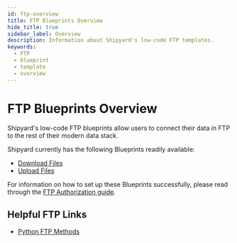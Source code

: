 ```yaml
---
id: ftp-overview
title: FTP Blueprints Overview
hide_title: true
sidebar_label: Overview
description: Information about Shipyard's low-code FTP templates.
keywords:
  - FTP
  - blueprint
  - template
  - overview
---
```


# FTP Blueprints Overview

Shipyard's low-code FTP blueprints allow users to connect their data in FTP to the rest of their modern data stack.

Shipyard currently has the following Blueprints readily available:
- [Download Files](ftp-download-files)
- [Upload Files](ftp-upload-files)

For information on how to set up these Blueprints successfully, please read through the [FTP Authorization guide](FTP-authorization).

## Helpful FTP Links
- [Python FTP Methods](https://docs.python.org/3.7/library/ftplib.html)